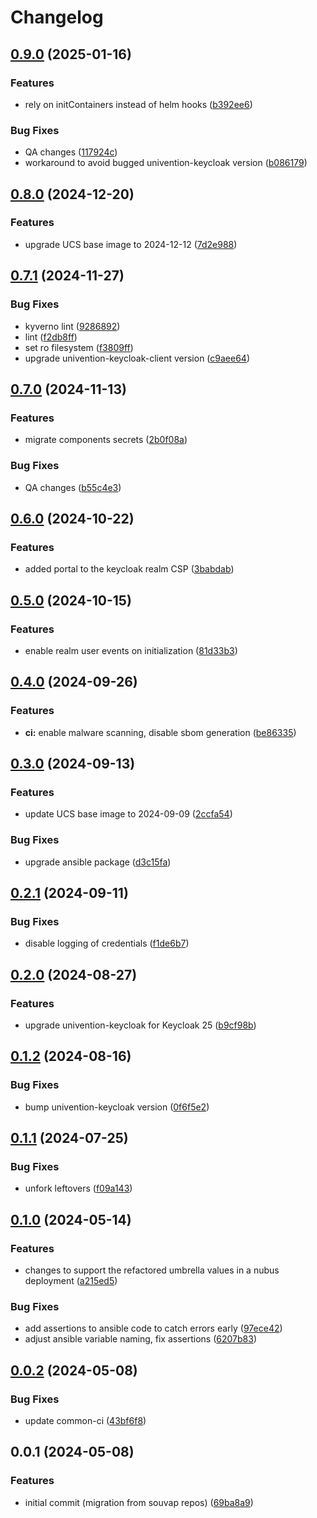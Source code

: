# Changelog

## [0.9.0](https://git.knut.univention.de/univention/components/keycloak-bootstrap/compare/v0.8.0...v0.9.0) (2025-01-16)


### Features

* rely on initContainers instead of helm hooks ([b392ee6](https://git.knut.univention.de/univention/components/keycloak-bootstrap/commit/b392ee6a55a9e2cdd1208fcb3be2cecc8c90e88f))


### Bug Fixes

* QA changes ([117924c](https://git.knut.univention.de/univention/components/keycloak-bootstrap/commit/117924c6b7bf5ece20c2f2fbb55118eb348fe37a))
* workaround to avoid bugged univention-keycloak version ([b086179](https://git.knut.univention.de/univention/components/keycloak-bootstrap/commit/b0861799020f6ef37acfaab718d94a28594b016e))

## [0.8.0](https://git.knut.univention.de/univention/components/keycloak-bootstrap/compare/v0.7.1...v0.8.0) (2024-12-20)


### Features

* upgrade UCS base image to 2024-12-12 ([7d2e988](https://git.knut.univention.de/univention/components/keycloak-bootstrap/commit/7d2e9880231ca441628e990d733c10851ecbf004))

## [0.7.1](https://git.knut.univention.de/univention/components/keycloak-bootstrap/compare/v0.7.0...v0.7.1) (2024-11-27)


### Bug Fixes

* kyverno lint ([9286892](https://git.knut.univention.de/univention/components/keycloak-bootstrap/commit/9286892eeab2070e08c1eedba86e6976f987737a))
* lint ([f2db8ff](https://git.knut.univention.de/univention/components/keycloak-bootstrap/commit/f2db8fffb923f48d54be1be35fdaa12b5778e53d))
* set ro filesystem ([f3809ff](https://git.knut.univention.de/univention/components/keycloak-bootstrap/commit/f3809ffc3126b98a73157ee8bdfe314a7b027010))
* upgrade univention-keycloak-client version ([c9aee64](https://git.knut.univention.de/univention/components/keycloak-bootstrap/commit/c9aee64d37d98ec4f31b80516e8236eef5a7ff16))

## [0.7.0](https://git.knut.univention.de/univention/components/keycloak-bootstrap/compare/v0.6.0...v0.7.0) (2024-11-13)


### Features

* migrate components secrets ([2b0f08a](https://git.knut.univention.de/univention/components/keycloak-bootstrap/commit/2b0f08a85a3b085ebf5f230fdf45c800b6744cb0))


### Bug Fixes

* QA changes ([b55c4e3](https://git.knut.univention.de/univention/components/keycloak-bootstrap/commit/b55c4e37a3deaa53b531151e70684b37e58a4895))

## [0.6.0](https://git.knut.univention.de/univention/components/keycloak-bootstrap/compare/v0.5.0...v0.6.0) (2024-10-22)


### Features

* added portal to the keycloak realm CSP ([3babdab](https://git.knut.univention.de/univention/components/keycloak-bootstrap/commit/3babdabd4858523d3c86e3a891fca1c404be9a99))

## [0.5.0](https://git.knut.univention.de/univention/components/keycloak-bootstrap/compare/v0.4.0...v0.5.0) (2024-10-15)


### Features

* enable realm user events on initialization ([81d33b3](https://git.knut.univention.de/univention/components/keycloak-bootstrap/commit/81d33b3ebeb45adea230eb512e20e2faf88e21c6))

## [0.4.0](https://git.knut.univention.de/univention/components/keycloak-bootstrap/compare/v0.3.0...v0.4.0) (2024-09-26)


### Features

* **ci:** enable malware scanning, disable sbom generation ([be86335](https://git.knut.univention.de/univention/components/keycloak-bootstrap/commit/be86335b65189bae64cf6306d1bf8eee81968c7b))

## [0.3.0](https://git.knut.univention.de/univention/components/keycloak-bootstrap/compare/v0.2.1...v0.3.0) (2024-09-13)


### Features

* update UCS base image to 2024-09-09 ([2ccfa54](https://git.knut.univention.de/univention/components/keycloak-bootstrap/commit/2ccfa54598d8634f8b4613e3419cc159c18f6556))


### Bug Fixes

* upgrade ansible package ([d3c15fa](https://git.knut.univention.de/univention/components/keycloak-bootstrap/commit/d3c15fa9276dbbf06e93a4281bc03ef838f4c546))

## [0.2.1](https://git.knut.univention.de/univention/components/keycloak-bootstrap/compare/v0.2.0...v0.2.1) (2024-09-11)


### Bug Fixes

* disable logging of credentials ([f1de6b7](https://git.knut.univention.de/univention/components/keycloak-bootstrap/commit/f1de6b7b518486684dd213982f85339f4ef47168))

## [0.2.0](https://git.knut.univention.de/univention/components/keycloak-bootstrap/compare/v0.1.2...v0.2.0) (2024-08-27)


### Features

* upgrade univention-keycloak for Keycloak 25 ([b9cf98b](https://git.knut.univention.de/univention/components/keycloak-bootstrap/commit/b9cf98b7d9a82e2d949be5ead2a21220089ab69e))

## [0.1.2](https://git.knut.univention.de/univention/components/keycloak-bootstrap/compare/v0.1.1...v0.1.2) (2024-08-16)


### Bug Fixes

* bump univention-keycloak version ([0f6f5e2](https://git.knut.univention.de/univention/components/keycloak-bootstrap/commit/0f6f5e2249ced58d7a66f195e8b57d2c3aac8fcd))

## [0.1.1](https://git.knut.univention.de/univention/components/keycloak-bootstrap/compare/v0.1.0...v0.1.1) (2024-07-25)


### Bug Fixes

* unfork leftovers ([f09a143](https://git.knut.univention.de/univention/components/keycloak-bootstrap/commit/f09a1430a130725f88cd5aa7bab3e14c00d4085e))

## [0.1.0](https://git.knut.univention.de/univention/components/keycloak-bootstrap/compare/v0.0.2...v0.1.0) (2024-05-14)


### Features

* changes to support the refactored umbrella values in a nubus deployment ([a215ed5](https://git.knut.univention.de/univention/components/keycloak-bootstrap/commit/a215ed5620875597d6bccee1b1992c3021f52917))


### Bug Fixes

* add assertions to ansible code to catch errors early ([97ece42](https://git.knut.univention.de/univention/components/keycloak-bootstrap/commit/97ece425ba1886074dbabb9e3b93f8b15a2d0b8f))
* adjust ansible variable naming, fix assertions ([6207b83](https://git.knut.univention.de/univention/components/keycloak-bootstrap/commit/6207b83817aa71ede0c92309e792efc9d007d214))

## [0.0.2](https://git.knut.univention.de/univention/components/keycloak-bootstrap/compare/v0.0.1...v0.0.2) (2024-05-08)


### Bug Fixes

* update common-ci ([43bf6f8](https://git.knut.univention.de/univention/components/keycloak-bootstrap/commit/43bf6f8cedb091093073815b7dae5f9644879d71))

## 0.0.1 (2024-05-08)


### Features

* initial commit (migration from souvap repos) ([69ba8a9](https://git.knut.univention.de/univention/components/keycloak-bootstrap/commit/69ba8a985885bee0d94e8df295b86686e2f9515e))
